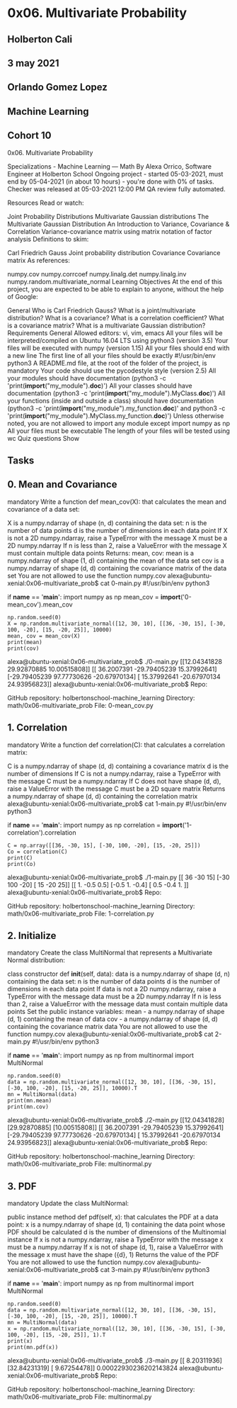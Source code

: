 # 0x06. Multivariate Probability

## Holberton Cali

## 3 may 2021

## Orlando Gomez Lopez

## Machine Learning

## Cohort 10

0x06. Multivariate Probability

 Specializations - Machine Learning ― Math
 By Alexa Orrico, Software Engineer at Holberton School
 Ongoing project - started 05-03-2021, must end by 05-04-2021 (in about 10 hours) - you're done with 0% of tasks.
 Checker was released at 05-03-2021 12:00 PM
 QA review fully automated.


Resources
Read or watch:

Joint Probability Distributions
Multivariate Gaussian distributions
The Multivariate Gaussian Distribution
An Introduction to Variance, Covariance & Correlation
Variance-covariance matrix using matrix notation of factor analysis
Definitions to skim:

Carl Friedrich Gauss
Joint probability distribution
Covariance
Covariance matrix
As references:

numpy.cov
numpy.corrcoef
numpy.linalg.det
numpy.linalg.inv
numpy.random.multivariate_normal
Learning Objectives
At the end of this project, you are expected to be able to explain to anyone, without the help of Google:

General
Who is Carl Friedrich Gauss?
What is a joint/multivariate distribution?
What is a covariance?
What is a correlation coefficient?
What is a covariance matrix?
What is a multivariate Gaussian distribution?
Requirements
General
Allowed editors: vi, vim, emacs
All your files will be interpreted/compiled on Ubuntu 16.04 LTS using python3 (version 3.5)
Your files will be executed with numpy (version 1.15)
All your files should end with a new line
The first line of all your files should be exactly #!/usr/bin/env python3
A README.md file, at the root of the folder of the project, is mandatory
Your code should use the pycodestyle style (version 2.5)
All your modules should have documentation (python3 -c 'print(__import__("my_module").__doc__)')
All your classes should have documentation (python3 -c 'print(__import__("my_module").MyClass.__doc__)')
All your functions (inside and outside a class) should have documentation (python3 -c 'print(__import__("my_module").my_function.__doc__)' and python3 -c 'print(__import__("my_module").MyClass.my_function.__doc__)')
Unless otherwise noted, you are not allowed to import any module except import numpy as np
All your files must be executable
The length of your files will be tested using wc
Quiz questions
Show

## Tasks

## 0. Mean and Covariance

mandatory
Write a function def mean_cov(X): that calculates the mean and covariance of a data set:

X is a numpy.ndarray of shape (n, d) containing the data set:
n is the number of data points
d is the number of dimensions in each data point
If X is not a 2D numpy.ndarray, raise a TypeError with the message X must be a 2D numpy.ndarray
If n is less than 2, raise a ValueError with the message X must contain multiple data points
Returns: mean, cov:
mean is a numpy.ndarray of shape (1, d) containing the mean of the data set
cov is a numpy.ndarray of shape (d, d) containing the covariance matrix of the data set
You are not allowed to use the function numpy.cov
alexa@ubuntu-xenial:0x06-multivariate_prob$ cat 0-main.py 
#!/usr/bin/env python3

if __name__ == '__main__':
    import numpy as np
    mean_cov = __import__('0-mean_cov').mean_cov

    np.random.seed(0)
    X = np.random.multivariate_normal([12, 30, 10], [[36, -30, 15], [-30, 100, -20], [15, -20, 25]], 10000)
    mean, cov = mean_cov(X)
    print(mean)
    print(cov)
alexa@ubuntu-xenial:0x06-multivariate_prob$ ./0-main.py 
[[12.04341828 29.92870885 10.00515808]]
[[ 36.2007391  -29.79405239  15.37992641]
 [-29.79405239  97.77730626 -20.67970134]
 [ 15.37992641 -20.67970134  24.93956823]]
alexa@ubuntu-xenial:0x06-multivariate_prob$
Repo:

GitHub repository: holbertonschool-machine_learning
Directory: math/0x06-multivariate_prob
File: 0-mean_cov.py
  
## 1. Correlation

mandatory
Write a function def correlation(C): that calculates a correlation matrix:

C is a numpy.ndarray of shape (d, d) containing a covariance matrix
d is the number of dimensions
If C is not a numpy.ndarray, raise a TypeError with the message C must be a numpy.ndarray
If C does not have shape (d, d), raise a ValueError with the message C must be a 2D square matrix
Returns a numpy.ndarray of shape (d, d) containing the correlation matrix
alexa@ubuntu-xenial:0x06-multivariate_prob$ cat 1-main.py 
#!/usr/bin/env python3

if __name__ == '__main__':
    import numpy as np
    correlation = __import__('1-correlation').correlation

    C = np.array([[36, -30, 15], [-30, 100, -20], [15, -20, 25]])
    Co = correlation(C)
    print(C)
    print(Co)
alexa@ubuntu-xenial:0x06-multivariate_prob$ ./1-main.py 
[[ 36 -30  15]
 [-30 100 -20]
 [ 15 -20  25]]
[[ 1.  -0.5  0.5]
 [-0.5  1.  -0.4]
 [ 0.5 -0.4  1. ]]
alexa@ubuntu-xenial:0x06-multivariate_prob$
Repo:

GitHub repository: holbertonschool-machine_learning
Directory: math/0x06-multivariate_prob
File: 1-correlation.py
  
## 2. Initialize

mandatory
Create the class MultiNormal that represents a Multivariate Normal distribution:

class constructor def __init__(self, data):
data is a numpy.ndarray of shape (d, n) containing the data set:
n is the number of data points
d is the number of dimensions in each data point
If data is not a 2D numpy.ndarray, raise a TypeError with the message data must be a 2D numpy.ndarray
If n is less than 2, raise a ValueError with the message data must contain multiple data points
Set the public instance variables:
mean - a numpy.ndarray of shape (d, 1) containing the mean of data
cov - a numpy.ndarray of shape (d, d) containing the covariance matrix data
You are not allowed to use the function numpy.cov
alexa@ubuntu-xenial:0x06-multivariate_prob$ cat 2-main.py 
#!/usr/bin/env python3

if __name__ == '__main__':
    import numpy as np
    from multinormal import MultiNormal

    np.random.seed(0)
    data = np.random.multivariate_normal([12, 30, 10], [[36, -30, 15], [-30, 100, -20], [15, -20, 25]], 10000).T
    mn = MultiNormal(data)
    print(mn.mean)
    print(mn.cov)
alexa@ubuntu-xenial:0x06-multivariate_prob$ ./2-main.py 
[[12.04341828]
 [29.92870885]
 [10.00515808]]
[[ 36.2007391  -29.79405239  15.37992641]
 [-29.79405239  97.77730626 -20.67970134]
 [ 15.37992641 -20.67970134  24.93956823]]
alexa@ubuntu-xenial:0x06-multivariate_prob$
Repo:

GitHub repository: holbertonschool-machine_learning
Directory: math/0x06-multivariate_prob
File: multinormal.py
  
## 3. PDF

mandatory
Update the class MultiNormal:

public instance method def pdf(self, x): that calculates the PDF at a data point:
x is a numpy.ndarray of shape (d, 1) containing the data point whose PDF should be calculated
d is the number of dimensions of the Multinomial instance
If x is not a numpy.ndarray, raise a TypeError with the message x must be a numpy.ndarray
If x is not of shape (d, 1), raise a ValueError with the message x must have the shape ({d}, 1)
Returns the value of the PDF
You are not allowed to use the function numpy.cov
alexa@ubuntu-xenial:0x06-multivariate_prob$ cat 3-main.py 
#!/usr/bin/env python3

if __name__ == '__main__':
    import numpy as np
    from multinormal import MultiNormal

    np.random.seed(0)
    data = np.random.multivariate_normal([12, 30, 10], [[36, -30, 15], [-30, 100, -20], [15, -20, 25]], 10000).T
    mn = MultiNormal(data)
    x = np.random.multivariate_normal([12, 30, 10], [[36, -30, 15], [-30, 100, -20], [15, -20, 25]], 1).T
    print(x)
    print(mn.pdf(x))
alexa@ubuntu-xenial:0x06-multivariate_prob$ ./3-main.py 
[[ 8.20311936]
 [32.84231319]
 [ 9.67254478]]
0.00022930236202143824
alexa@ubuntu-xenial:0x06-multivariate_prob$ 
Repo:

GitHub repository: holbertonschool-machine_learning
Directory: math/0x06-multivariate_prob
File: multinormal.py
  
